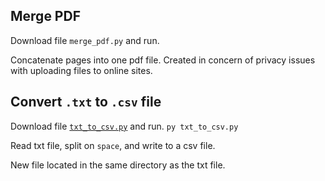 ## Merge PDF

Download file `merge_pdf.py` and run. 

Concatenate pages into one pdf file. 
Created in concern of privacy issues with uploading files to online sites. 

## Convert `.txt` to `.csv` file

Download file [`txt_to_csv.py`](https://github.com/cindyangXQ/my-tools/blob/main/txt_to_csv.py) and run.
`py txt_to_csv.py`

Read txt file, split on `space`, and write to a csv file. 

New file located in the same directory as the txt file.  
